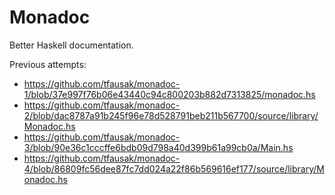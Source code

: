# Monadoc

Better Haskell documentation.

Previous attempts:

- https://github.com/tfausak/monadoc-1/blob/37e997f76b06e43440c94c800203b882d7313825/monadoc.hs
- https://github.com/tfausak/monadoc-2/blob/dac8787a91b245f96e78d528791beb211b567700/source/library/Monadoc.hs
- https://github.com/tfausak/monadoc-3/blob/90e36c1cccffe6bdb09d798a40d399b61a99cb0a/Main.hs
- https://github.com/tfausak/monadoc-4/blob/86809fc56dee87fc7dd024a22f86b569616ef177/source/library/Monadoc.hs
